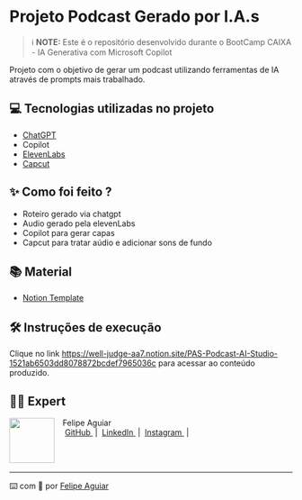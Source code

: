 # Projeto Podcast Gerado por I.A.s


 > ℹ️ **NOTE:** Este é o repositório desenvolvido durante o BootCamp CAIXA - IA Generativa com Microsoft Copilot

Projeto com o objetivo de gerar um podcast utilizando ferramentas de IA através de prompts mais trabalhado.

## 💻 Tecnologias utilizadas no projeto

- [ChatGPT](https://chat.openai.com/) 
- Copilot
- [ElevenLabs](https://beta.elevenlabs.io/)
- [Capcut](https://www.capcut.com/pt-br/)

## ✨ Como foi feito ?

- Roteiro gerado via chatgpt
- Audio gerado pela elevenLabs
- Copilot para gerar capas
- Capcut para tratar aúdio e adicionar sons de fundo

## 📚 Material


- [Notion Template](https://well-judge-aa7.notion.site/PAS-Podcast-AI-Studio-1521ab6503dd8078872bcdef7965036c)


## 🛠️ Instruções de execução

Clique no link https://well-judge-aa7.notion.site/PAS-Podcast-AI-Studio-1521ab6503dd8078872bcdef7965036c para acessar ao conteúdo produzido.


## 👨‍💻 Expert

<p>
    <img 
      align=left 
      margin=10 
      width=80 
      src="https://avatars.githubusercontent.com/u/37452836?v=4"
    />
    <p>&nbsp&nbsp&nbspFelipe Aguiar<br>
    &nbsp&nbsp&nbsp
    <a 
        href="https://github.com/felipeAguiarCode">
        GitHub
    </a>
    &nbsp;|&nbsp;
    <a 
        href="www.linkedin.com/in/felipe-exe">
        LinkedIn
    </a>
    &nbsp;|&nbsp;
    <a 
        href="https://www.instagram.com/felipeaguiar.exe/">
        Instagram
    </a>
    &nbsp;|&nbsp;</p>
</p>
<br/><br/>
<p>

---

⌨️ com 💜 por [Felipe Aguiar](https://github.com/felipeAguiarCode)
